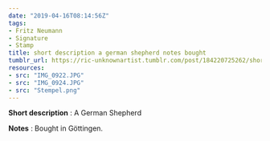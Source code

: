 ```yaml
---
date: "2019-04-16T08:14:56Z"
tags:
- Fritz Neumann
- Signature
- Stamp
title: short description a german shepherd notes bought
tumblr_url: https://ric-unknownartist.tumblr.com/post/184220725262/short-description-a-german-shepherd-notes-bought
resources:
- src: "IMG_0922.JPG"
- src: "IMG_0924.JPG"
- src: "Stempel.png"
---
```


**Short description** : A German Shepherd

**Notes** : Bought in Göttingen.
